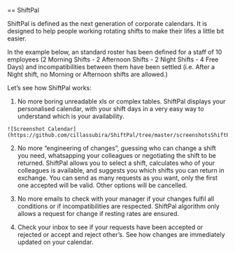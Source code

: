 == ShiftPal

ShiftPal is defined as the next generation of corporate calendars. It is designed to help people working rotating shifts to make their lifes a little bit easier. 

In the example below, an standard roster has been defined for a staff of 10 employees (2 Morning Shifts - 2 Afternoon Shifts - 2 Night Shifts - 4 Free Days) and incompatibilities between them have been settled (i.e. After a Night shift, no Morning or Afternoon shifts are allowed.)

Let’s see how ShiftPal works:
  
  1. No more boring unreadable xls or complex tables. 
    ShiftPal displays your personalised calendar, with your shift days in a very easy way to understand which is your availability.

    ![Screenshot Calendar](https://github.com/cillassubira/ShiftPal/tree/master/screenshotsShiftPalReadme_1.png)
  
  2. No more “engineering of changes”, guessing who can change a shift you need, whatsapping your colleagues or negotiating the shift to be returned.
    ShiftPal allows you to select a shift, calculates who of your colleagues is available, and suggests you which shifts you can return in exchange. You can send as many requests as you want, only the first one accepted will be valid. Other options will be cancelled. 
  3. No more emails to check with your manager if your changes fulfil all conditions or if incompatibilities are respected. 
    ShiftPal algorithm only allows a request for change if resting rates are ensured.

  4. Check your inbox to see if your requests have been accepted or rejected or accept and reject other’s. See how changes are immediately updated on your calendar.
